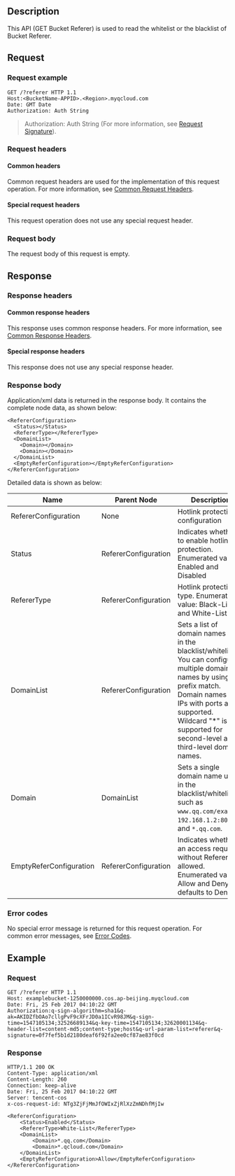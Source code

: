 ## Description

This API (GET Bucket Referer) is used to read the whitelist or the blacklist of Bucket Referer.

## Request

### Request example

```HTTP
GET /?referer HTTP 1.1
Host:<BucketName-APPID>.<Region>.myqcloud.com
Date: GMT Date
Authorization: Auth String
```

> Authorization: Auth String (For more information, see [Request Signature](https://intl.cloud.tencent.com/document/product/436/7778)).

### Request headers

#### Common headers

Common request headers are used for the implementation of this request operation. For more information, see [Common Request Headers](https://cloud.tencent.com/document/product/436/7728).

#### Special request headers

This request operation does not use any special request header.

### Request body

The request body of this request is empty.

## Response

### Response headers

#### Common response headers

This response uses common response headers. For more information, see [Common Response Headers](https://intl.cloud.tencent.com/document/product/436/7729).

#### Special response headers

This response does not use any special response header.

### Response body

Application/xml data is returned in the response body. It contains the complete node data, as shown below:

```shell
<RefererConfiguration>
  <Status></Status>
  <RefererType></RefererType>
  <DomainList>
    <Domain></Domain>
    <Domain></Domain>
  </DomainList>
  <EmptyReferConfiguration></EmptyReferConfiguration>
</RefererConfiguration>
```

Detailed data is shown as below:

| Name | Parent Node | Description | Type | Required |
| ----------------------- | -------------------- | ------------------------------------------------------------ | --------- | ---- |
| RefererConfiguration | None | Hotlink protection configuration | Container | Yes |
| Status | RefererConfiguration | Indicates whether to enable hotlink protection. Enumerated value: Enabled and Disabled | String | Yes |
| RefererType | RefererConfiguration | Hotlink protection type. Enumerated value: Black-List and White-List | String | Yes |
| DomainList | RefererConfiguration | Sets a list of domain names used in the blacklist/whitelist. You can configure multiple domain names by using prefix match. Domain names and IPs with ports are supported. Wildcard "*" is supported for second-level and third-level domain names. | Container | Yes |
| Domain | DomainList | Sets a single domain name used in the blacklist/whitelist, such as `www.qq.com/example`, `192.168.1.2:8080`, and `*.qq.com`. | String | Yes |
| EmptyReferConfiguration | RefererConfiguration | Indicates whether an access request without Referer is allowed. Enumerated value: Allow and Deny. It defaults to Deny. | String | No |

### Error codes

No special error message is returned for this request operation. For common error messages, see [Error Codes](https://intl.cloud.tencent.com/document/product/436/7730).

## Example

### Request

```shell
GET /?referer HTTP 1.1
Host: examplebucket-1250000000.cos.ap-beijing.myqcloud.com
Date: Fri, 25 Feb 2017 04:10:22 GMT
Authorization:q-sign-algorithm=sha1&q-ak=AKIDZfbOAo7cllgPvF9cXFrJD0a1ICvR98JM&q-sign-time=1547105134;32526689134&q-key-time=1547105134;32620001134&q-header-list=content-md5;content-type;host&q-url-param-list=referer&q-signature=0f7fef5b1d2180deaf6f92fa2ee0cf87ae83f0cd
```

### Response

```shell
HTTP/1.1 200 OK
Content-Type: application/xml
Content-Length: 260
Connection: keep-alive
Date: Fri, 25 Feb 2017 04:10:22 GMT
Server: tencent-cos
x-cos-request-id: NTg3ZjFjMmJfOWIxZjRlXzZmNDhfMjIw

<RefererConfiguration>
	<Status>Enabled</Status>
	<RefererType>White-List</RefererType>
	<DomainList>
		<Domain>*.qq.com</Domain>
		<Domain>*.qcloud.com</Domain>
	</DomainList>
	<EmptyReferConfiguration>Allow</EmptyReferConfiguration>
</RefererConfiguration>
```

